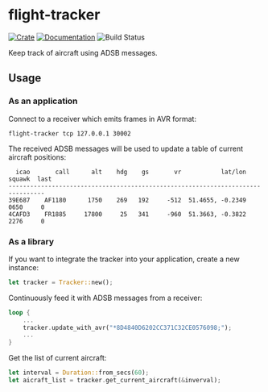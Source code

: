 # flight-tracker

[![Crate](https://img.shields.io/crates/v/flight-tracker.svg)](https://crates.io/crates/flight-tracker)
[![Documentation](https://docs.rs/flight-tracker/badge.svg)](https://docs.rs/flight-tracker)
![Build Status](https://github.com/asmarques/flight-tracker/workflows/CI/badge.svg)

Keep track of aircraft using ADSB messages.

## Usage

### As an application

Connect to a receiver which emits frames in AVR format:

`flight-tracker tcp 127.0.0.1 30002`

The received ADSB messages will be used to update a table of current aircraft positions:

```
  icao       call      alt    hdg    gs       vr           lat/lon  squawk  last
--------------------------------------------------------------------------------
39E687    AF1180      1750    269   192     -512  51.4655, -0.2349    0650     0
4CAFD3    FR1885     17800     25   341     -960  51.3663, -0.3822    2276     0
```

### As a library

If you want to integrate the tracker into your application, create a new instance:

```rust
let tracker = Tracker::new();
```

Continuously feed it with ADSB messages from a receiver:

```rust
loop {
    ...
    tracker.update_with_avr("*8D4840D6202CC371C32CE0576098;");
    ...
}
```

Get the list of current aircraft:

```rust
let interval = Duration::from_secs(60);
let aicraft_list = tracker.get_current_aircraft(&inverval);
```
